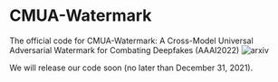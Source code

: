 # CMUA-Watermark
The official code for CMUA-Watermark: A Cross-Model Universal Adversarial Watermark for Combating Deepfakes (AAAI2022) ![arxiv](https://arxiv.org/abs/2105.10872)

We will release our code soon (no later than December 31, 2021).
